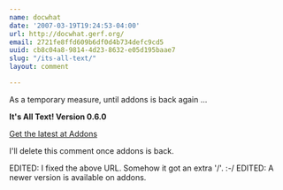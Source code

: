 ```yaml
---
name: docwhat
date: '2007-03-19T19:24:53-04:00'
url: http://docwhat.gerf.org/
email: 2721fe8ffd609b6df0d4b734defc9cd5
uuid: cb8c04a8-9814-4d23-8632-e05d195baae7
slug: "/its-all-text/"
layout: comment

---
```


As a temporary measure, until addons is back again  ...

<b>It's All Text!  Version 0.6.0</b>

<a href="https://addons.mozilla.org/en-US/firefox/addon/4125" rel="nofollow">Get the latest at Addons</a>

I'll delete this comment once addons is back.

EDITED: I fixed the above URL.  Somehow it got an extra '/'. :-/
EDITED: A newer version is available on addons.
